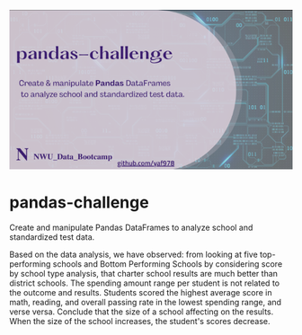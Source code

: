 ![Header](https://github.com/yaf978/pandas-challenge/blob/main/GitHub_banner_small.png)
# pandas-challenge
Create and manipulate Pandas DataFrames to analyze school and standardized test data.


Based on the data analysis, we have observed:
from looking at five top-performing schools and Bottom Performing Schools by considering score by school type analysis, that charter school results are much better than district schools.
The spending amount range per student is not related to the outcome and results. Students scored the highest average score in math, reading, and overall passing rate in the lowest spending range, and verse versa.
Conclude that the size of a school affecting on the results. When the size of the school increases, the student's scores decrease.
